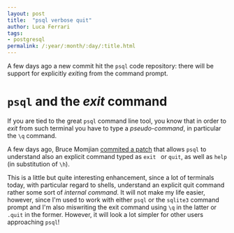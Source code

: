 ```yaml
---
layout: post
title:  "psql verbose quit"
author: Luca Ferrari
tags:
- postgresql
permalink: /:year/:month/:day/:title.html
---
```

A few days ago a new commit hit the `psql` code repository: there will be support for explicitly *exit*ing from the command prompt.

# `psql` and the *exit* command

If you are tied to the great `psql` command line tool, you know that in order to *exit* from such terminal you have to type a *pseudo-command*, in particular the `\q` command.

A few days ago, Bruce Momjian [commited a patch](https://git.postgresql.org/gitweb/?p=postgresql.git;a=commitdiff;h=df9f599bc6f14307252ac75ea1dc997310da5ba6) that allows `psql` to understand also an explicit command typed as `exit ` or `quit`, as well as `help` (in substitution of `\h`).

This is a little but quite interesting enhancement, since a lot of terminals today, with particular regard to shells, understand an explicit quit command rather some sort of *internal command*.
It will not make my life easier, however, since I'm used to work with either `psql` or the `sqlite3` command prompt and I'm also miswriting the exit command using `\q` in the latter or `.quit` in the former. However, it will look a lot simpler for other users approaching `psql`!
